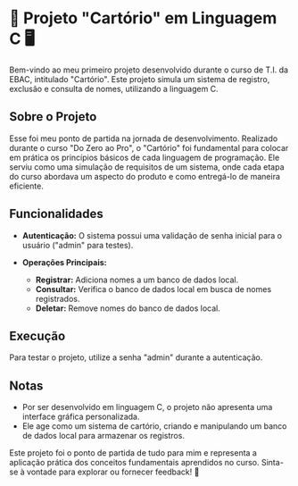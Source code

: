 # 📜 Projeto "Cartório" em Linguagem C 🖥️

Bem-vindo ao meu primeiro projeto desenvolvido durante o curso de T.I. da EBAC, intitulado "Cartório". Este projeto simula um sistema de registro, exclusão e consulta de nomes, utilizando a linguagem C.

## Sobre o Projeto

Esse foi meu ponto de partida na jornada de desenvolvimento. Realizado durante o curso "Do Zero ao Pro", o "Cartório" foi fundamental para colocar em prática os princípios básicos de cada linguagem de programação. Ele serviu como uma simulação de requisitos de um sistema, onde cada etapa do curso abordava um aspecto do produto e como entregá-lo de maneira eficiente.

## Funcionalidades

- **Autenticação:** O sistema possui uma validação de senha inicial para o usuário ("admin" para testes).

- **Operações Principais:**
  - **Registrar:** Adiciona nomes a um banco de dados local.
  - **Consultar:** Verifica o banco de dados local em busca de nomes registrados.
  - **Deletar:** Remove nomes do banco de dados local.

## Execução

Para testar o projeto, utilize a senha "admin" durante a autenticação.

## Notas

- Por ser desenvolvido em linguagem C, o projeto não apresenta uma interface gráfica personalizada.
- Ele age como um sistema de cartório, criando e manipulando um banco de dados local para armazenar os registros.

Este projeto foi o ponto de partida de tudo para mim e representa a aplicação prática dos conceitos fundamentais aprendidos no curso. Sinta-se à vontade para explorar ou fornecer feedback! 🚀

